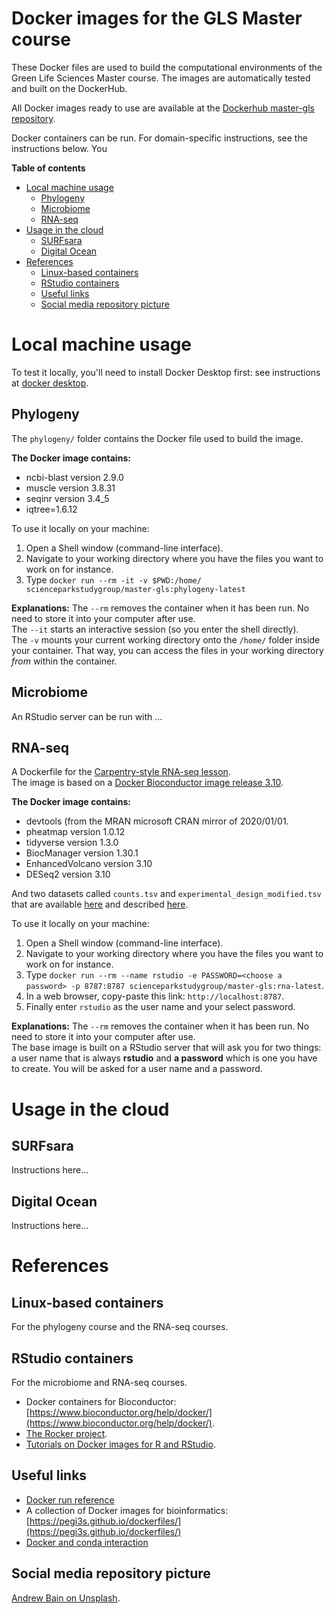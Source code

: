 # Docker images for the GLS Master course
These Docker files are used to build the computational environments of the Green Life Sciences Master course. The images are automatically tested and built on the DockerHub. 

All Docker images ready to use are available at the [Dockerhub master-gls repository](https://hub.docker.com/repository/docker/scienceparkstudygroup/master-gls/general).

Docker containers can be run. For domain-specific instructions, see the instructions below.  You 

**Table of contents**
- [Local machine usage](#local-machine-usage)
  - [Phylogeny](#phylogeny)
  - [Microbiome](#microbiome)
  - [RNA-seq](#rna-seq)
- [Usage in the cloud](#usage-in-the-cloud)
  - [SURFsara](#surfsara)
  - [Digital Ocean](#digital-ocean)
- [References](#references)
  - [Linux-based containers](#linux-based-containers)
  - [RStudio containers](#rstudio-containers)
  - [Useful links](#useful-links)
  - [Social media repository picture](#social-media-repository-picture)


# Local machine usage

To test it locally, you'll need to install Docker Desktop first: see instructions at [docker desktop](https://www.docker.com/products/docker-desktop).

## Phylogeny
The `phylogeny/` folder contains the Docker file used to build the image.   

**The Docker image contains:**
* ncbi-blast version 2.9.0 
* muscle version 3.8.31
* seqinr version 3.4_5 
* iqtree=1.6.12

To use it locally on your machine:
1. Open a Shell window (command-line interface). 
2. Navigate to your working directory where you have the files you want to work on for instance. 
3. Type `docker run --rm -it -v $PWD:/home/ scienceparkstudygroup/master-gls:phylogeny-latest`

__Explanations:__
The `--rm` removes the container when it has been run. No need to store it into your computer after use.    
The `--it` starts an interactive session (so you enter the shell directly).  
The `-v` mounts your current working directory onto the `/home/` folder inside your container. That way, you can access the files in your working directory _from_ within the container. 


## Microbiome
An RStudio server can be run with ...

## RNA-seq
A Dockerfile for the [Carpentry-style RNA-seq lesson](https://scienceparkstudygroup.github.io/rna-seq-lesson/index.html).  
The image is based on a [Docker Bioconductor image release 3.10](bioconductor/bioconductor_docker:RELEASE_3_10).  

**The Docker image contains:**
* devtools (from the MRAN microsoft CRAN mirror of 2020/01/01.
* pheatmap version 1.0.12
* tidyverse version 1.3.0
* BiocManager version 1.30.1 
* EnhancedVolcano version 3.10
* DESeq2 version 3.10

And two datasets called `counts.tsv` and `experimental_design_modified.tsv` that are available [here](https://zenodo.org/record/3666262) and described [here](https://scienceparkstudygroup.github.io/rnaseq-lesson/setup.html).

To use it locally on your machine:
1. Open a Shell window (command-line interface). 
2. Navigate to your working directory where you have the files you want to work on for instance. 
3. Type `docker run --rm --name rstudio -e PASSWORD=<choose a password> -p 8787:8787 scienceparkstudygroup/master-gls:rna-latest`.
4. In a web browser, copy-paste this link: `http://localhost:8787`.
5. Finally enter `rstudio` as the user name and your select password.  

__Explanations:__
The `--rm` removes the container when it has been run. No need to store it into your computer after use.    
The base image is built on a RStudio server that will ask you for two things: a user name that is always __rstudio__ and __a password__ which is one you have to create. You will be asked for a user name and a password.



# Usage in the cloud

## SURFsara

Instructions here...

## Digital Ocean

Instructions here...

# References

## Linux-based containers
For the phylogeny course and the RNA-seq courses.


## RStudio containers
For the microbiome and RNA-seq courses.
* Docker containers for Bioconductor: [https://www.bioconductor.org/help/docker/](https://www.bioconductor.org/help/docker/).
* [The Rocker project](https://www.rocker-project.org/).
* [Tutorials on Docker images for R and RStudio](https://ropenscilabs.github.io/r-docker-tutorial/).


## Useful links
* [Docker run reference](https://docs.docker.com/engine/reference/commandline/run/)
* A collection of Docker images for bioinformatics: [https://pegi3s.github.io/dockerfiles/](https://pegi3s.github.io/dockerfiles/)
* [Docker and conda interaction](https://pythonspeed.com/articles/activate-conda-dockerfile/)

## Social media repository picture
[Andrew Bain on Unsplash](https://unsplash.com/photos/zJ-9FHfTQzQ).